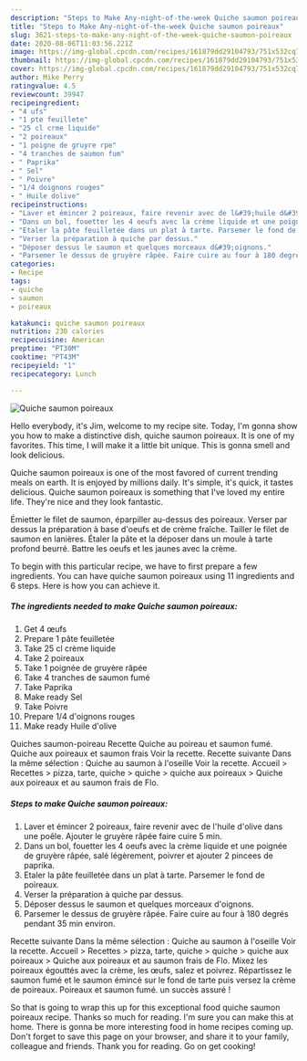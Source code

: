 ```yaml
---
description: "Steps to Make Any-night-of-the-week Quiche saumon poireaux"
title: "Steps to Make Any-night-of-the-week Quiche saumon poireaux"
slug: 3621-steps-to-make-any-night-of-the-week-quiche-saumon-poireaux
date: 2020-08-06T11:03:56.221Z
image: https://img-global.cpcdn.com/recipes/161879dd29104793/751x532cq70/quiche-saumon-poireaux-photo-principale-de-la-recette.jpg
thumbnail: https://img-global.cpcdn.com/recipes/161879dd29104793/751x532cq70/quiche-saumon-poireaux-photo-principale-de-la-recette.jpg
cover: https://img-global.cpcdn.com/recipes/161879dd29104793/751x532cq70/quiche-saumon-poireaux-photo-principale-de-la-recette.jpg
author: Mike Perry
ratingvalue: 4.5
reviewcount: 39947
recipeingredient:
- "4 ufs"
- "1 pte feuillete"
- "25 cl crme liquide"
- "2 poireaux"
- "1 poigne de gruyre rpe"
- "4 tranches de saumon fum"
- " Paprika"
- " Sel"
- " Poivre"
- "1/4 doignons rouges"
- " Huile dolive"
recipeinstructions:
- "Laver et émincer 2 poireaux, faire revenir avec de l&#39;huile d&#39;olive dans une poêle. Ajouter le gruyère râpée faire cuire 5 min."
- "Dans un bol, fouetter les 4 oeufs avec la crème liquide et une poignée de gruyère râpée, salé légèrement, poivrer et ajouter 2 pincees de paprika."
- "Etaler la pâte feuilletée dans un plat à tarte. Parsemer le fond de poireaux."
- "Verser la préparation à quiche par dessus."
- "Déposer dessus le saumon et quelques morceaux d&#39;oignons."
- "Parsemer le dessus de gruyère râpée. Faire cuire au four à 180 degrés pendant 35 min environ."
categories:
- Recipe
tags:
- quiche
- saumon
- poireaux

katakunci: quiche saumon poireaux 
nutrition: 230 calories
recipecuisine: American
preptime: "PT30M"
cooktime: "PT43M"
recipeyield: "1"
recipecategory: Lunch

---
```



![Quiche saumon poireaux](https://img-global.cpcdn.com/recipes/161879dd29104793/751x532cq70/quiche-saumon-poireaux-photo-principale-de-la-recette.jpg)

Hello everybody, it's Jim, welcome to my recipe site. Today, I'm gonna show you how to make a distinctive dish, quiche saumon poireaux. It is one of my favorites. This time, I will make it a little bit unique. This is gonna smell and look delicious.

Quiche saumon poireaux is one of the most favored of current trending meals on earth. It is enjoyed by millions daily. It's simple, it's quick, it tastes delicious. Quiche saumon poireaux is something that I've loved my entire life. They're nice and they look fantastic.

Émietter le filet de saumon, éparpiller au-dessus des poireaux. Verser par dessus la préparation à base d&#39;oeufs et de crème fraîche. Tailler le filet de saumon en lanières. Étaler la pâte et la déposer dans un moule à tarte profond beurré. Battre les oeufs et les jaunes avec la crème.


To begin with this particular recipe, we have to first prepare a few ingredients. You can have quiche saumon poireaux using 11 ingredients and 6 steps. Here is how you can achieve it.

<!--inarticleads1-->

##### The ingredients needed to make Quiche saumon poireaux:

1. Get 4 œufs
1. Prepare 1 pâte feuilletée
1. Take 25 cl crème liquide
1. Take 2 poireaux
1. Take 1 poignée de gruyère râpée
1. Take 4 tranches de saumon fumé
1. Take  Paprika
1. Make ready  Sel
1. Take  Poivre
1. Prepare 1/4 d&#39;oignons rouges
1. Make ready  Huile d&#39;olive


Quiches saumon-poireau Recette Quiche au poireau et saumon fumé. Quiche aux poireaux et saumon frais Voir la recette. Recette suivante Dans la même sélection : Quiche au saumon à l&#39;oseille Voir la recette. Accueil &gt; Recettes &gt; pizza, tarte, quiche &gt; quiche &gt; quiche aux poireaux &gt; Quiche aux poireaux et au saumon frais de Flo. 

<!--inarticleads2-->

##### Steps to make Quiche saumon poireaux:

1. Laver et émincer 2 poireaux, faire revenir avec de l&#39;huile d&#39;olive dans une poêle. Ajouter le gruyère râpée faire cuire 5 min.
1. Dans un bol, fouetter les 4 oeufs avec la crème liquide et une poignée de gruyère râpée, salé légèrement, poivrer et ajouter 2 pincees de paprika.
1. Etaler la pâte feuilletée dans un plat à tarte. Parsemer le fond de poireaux.
1. Verser la préparation à quiche par dessus.
1. Déposer dessus le saumon et quelques morceaux d&#39;oignons.
1. Parsemer le dessus de gruyère râpée. Faire cuire au four à 180 degrés pendant 35 min environ.


Recette suivante Dans la même sélection : Quiche au saumon à l&#39;oseille Voir la recette. Accueil &gt; Recettes &gt; pizza, tarte, quiche &gt; quiche &gt; quiche aux poireaux &gt; Quiche aux poireaux et au saumon frais de Flo. Mixez les poireaux égouttés avec la crème, les œufs, salez et poivrez. Répartissez le saumon fumé et le saumon émincé sur le fond de tarte puis versez la crème de poireaux. Poireaux et saumon fumé. un succès assuré ! 

So that is going to wrap this up for this exceptional food quiche saumon poireaux recipe. Thanks so much for reading. I'm sure you can make this at home. There is gonna be more interesting food in home recipes coming up. Don't forget to save this page on your browser, and share it to your family, colleague and friends. Thank you for reading. Go on get cooking!
